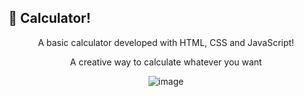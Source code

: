 ## 📱 Calculator!

<div align="center">
  <p>A basic calculator developed with HTML, CSS and JavaScript!</p>
  <p>A creative way to calculate whatever you want</p>

  ![image](https://github.com/user-attachments/assets/65ef5693-740b-48fd-bba9-3b4e8b6082d5)
  
</div>
